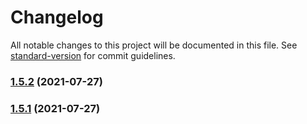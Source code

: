 # Changelog

All notable changes to this project will be documented in this file. See [standard-version](https://github.com/conventional-changelog/standard-version) for commit guidelines.

### [1.5.2](https://github.com/tseng0501/javaScript/compare/v1.5.1...v1.5.2) (2021-07-27)

### [1.5.1](https://github.com/tseng0501/javaScript/compare/v1.3.0...v1.5.1) (2021-07-27)
